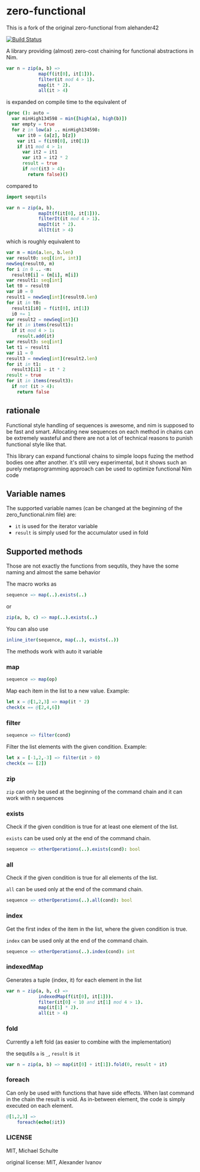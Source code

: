# zero-functional

This is a fork of the original zero-functional from alehander42

[![Build Status](https://travis-ci.org/michael72/zero-functional.svg?branch=master)](https://travis-ci.org/michael72/zero-functional)

A library providing (almost) zero-cost chaining for functional abstractions in Nim.

```nim
var n = zip(a, b) =>
            map(f(it[0], it[1])).
            filter(it mod 4 > 1).
            map(it * 2).
            all(it > 4)
```

is expanded on compile time to the equivalent of

```nim
(proc (): auto =
  var minHigh134598 = min([high(a), high(b)])
  var empty = true
  for z in low(a) .. minHigh134598:
    var it0 = (a[z], b[z])
    var it1 = f(it0[0], it0[1])
    if it1 mod 4 > 1:
      var it2 = it1
      var it3 = it2 * 2
      result = true
      if not(it3 > 4):
        return false)()
```

compared to 

```nim
import sequtils

var n = zip(a, b).
            mapIt(f(it[0], it[1])).
            filterIt(it mod 4 > 1).
            mapIt(it * 2).
            allIt(it > 4)
```

which is roughly equivalent to

```nim
var m = min(a.len, b.len)
var result0: seq[(int, int)]
newSeq(result0, m)
for i in 0 .. <m:
  result0[i] = (m[i], m[i])
var result1: seq[int]
let t0 = result0
var i0 = 0
result1 = newSeq[int](result0.len)
for it in t0:
  result1[i0] = f(it[0], it[1])
  i0 += 1
var result2 = newSeq[int]()
for it in items(result1):
  if it mod 4 > 1:
    result.add(it)
var result3: seq[int]
let t1 = result1
var i1 = 0
result3 = newSeq[int](result2.len)
for it in t1:
  result3[i1] = it * 2
result = true
for it in items(result3):
  if not (it > 4):
    return false
```

## rationale

Functional style handling of sequences is awesome, and nim is supposed to be fast and smart.
Allocating new sequences on each method in chains can be extremely wasteful and there are not a lot
of technical reasons to punish functional style like that.

This library can expand functional chains to simple loops fuzing the method bodies one after another.
it's still very experimental, but it shows such an purely metaprogramming approach can be used to optimize functional Nim code

## Variable names

The supported variable names (can be changed at the beginning of the zero_functional.nim file) are:

* `it` is used for the iterator variable
* `result` is simply used for the accumulator used in fold


## Supported methods

Those are not exactly the functions from sequtils, they have the some naming and almost the same behavior

The macro works as

```nim
sequence => map(..).exists(..)
```

or 

```nim
zip(a, b, c) => map(..).exists(..)
```

You can also use 

```nim
inline_iter(sequence, map(..), exists(..))
```

The methods work with auto it variable

### map

```nim
sequence => map(op)
```
Map each item in the list to a new value.
Example:
```nim
let x = @[1,2,3] => map(it * 2)
check(x == @[2,4,6])
```

### filter

```nim
sequence => filter(cond)
```
Filter the list elements with the given condition.
Example:
```nim
let x = [-1,2,-3] => filter(it > 0)
check(x == [2])
```

### zip

`zip` can only be used at the beginning of the command chain and it can work with n sequences

### exists

Check if the given condition is true for at least one element of the list.

`exists` can be used only at the end of the command chain.

```nim
sequence => otherOperations(..).exists(cond): bool
```

### all

Check if the given condition is true for all elements of the list.

`all` can be used only at the end of the command chain.

```nim
sequence => otherOperations(..).all(cond): bool
```

### index

Get the first index of the item in the list, where the given condition is true.

`index` can be used only at the end of the command chain.

```nim
sequence => otherOperations(..).index(cond): int
```


### indexedMap

Generates a tuple (index, it) for each element in the list

```nim
var n = zip(a, b, c) =>
            indexedMap(f(it[0], it[1])).
            filter(it[0] < 10 and it[1] mod 4 > 1).
            map(it[1] * 2).
            all(it > 4)
```

### fold

Currently a left fold (as easier to combine with the implementation)

the sequtils `a` is `_`, `result` is `it`

```nim
var n = zip(a, b) => map(it[0] + it[1]).fold(0, result + it)
```

### foreach

Can only be used with functions that have side effects.
When last command in the chain the result is void. 
As in-between element, the code is simply executed on each element. 

```nim
@[1,2,3] => 
    foreach(echo($it))
```

### LICENSE

MIT, Michael Schulte

original license:
MIT, Alexander Ivanov

